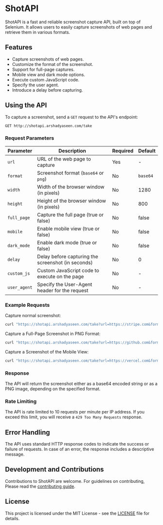 # ShotAPI

ShotAPI is a fast and reliable screenshot capture API, built on top of Selenium. It allows users to easily capture screenshots of web pages and retrieve them in various formats. 

## Features

- Capture screenshots of web pages.
- Customize the format of the screenshot.
- Support for full-page captures.
- Mobile view and dark mode options.
- Execute custom JavaScript code.
- Specify the user agent.
- Introduce a delay before capturing.

## Using the API

To capture a screenshot, send a `GET` request to the API's endpoint:

```bash
GET http://shotapi.arshadyaseen.com/take
```
### Request Parameters

| Parameter          | Description                                                 | Required | Default |
|--------------------|-------------------------------------------------------------|----------|---------|
| `url`              | URL of the web page to capture                              | Yes      | -       |
| `format`           | Screenshot format (`base64` or `png`)                       | No       | `base64` |
| `width`            | Width of the browser window (in pixels)                     | No       | 1280       |
| `height`           | Height of the browser window (in pixels)                    | No       | 800       |
| `full_page`        | Capture the full page (true or false)                       | No       | false   |
| `mobile`           | Enable mobile view (true or false)                          | No       | false   |
| `dark_mode`        | Enable dark mode (true or false)                            | No       | false   |
| `delay`            | Delay before capturing the screenshot (in seconds)          | No       | 0       |
| `custom_js`        | Custom JavaScript code to execute on the page              | No       | -       |
| `user_agent`       | Specify the User-Agent header for the request              | No       | -       |


### Example Requests

Capture normal screenshot:

```bash
curl "https://shotapi.arshadyaseen.com/take?url=https://stripe.com&format=png" -o screenshot.png
```

Capture a Full-Page Screenshot in PNG Format:

```bash
curl "https://shotapi.arshadyaseen.com/take?url=https://github.com&format=png&full_page=true" -o screenshot.png
```

Capture a Screenshot of the Mobile View:

```bash
curl "https://shotapi.arshadyaseen.com/take?url=https://vercel.com&format=png&mobile=true" -o screenshot.png
```

### Response

The API will return the screenshot either as a base64 encoded string or as a PNG image, depending on the specified format.

### Rate Limiting

The API is rate limited to 10 requests per minute per IP address. If you exceed this limit, you will receive a `429 Too Many Requests` response.

## Error Handling

The API uses standard HTTP response codes to indicate the success or failure of requests. In case of an error, the response includes a descriptive message.

## Development and Contributions

Contributions to ShotAPI are welcome. For guidelines on contributing, Please read the [contributing guide](/CONTRIBUTING.md).

## License

This project is licensed under the MIT License - see the [LICENSE](https://github.com/arshad-yaseen/shotapi?tab=MIT-1-ov-file) file for details.
